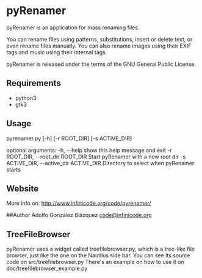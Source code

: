pyRenamer
=========

pyRenamer is an application for mass renaming files.

You can rename files using patterns, substitutions,
insert or delete text, or even rename files manually.
You can also rename images using their EXIF tags
and music using their internal tags.

pyRenamer is released under the terms of the GNU General Public License.


## Requirements
  * python3
  * gtk3

## Usage

pyrenamer.py [-h] [-r ROOT_DIR] [-s ACTIVE_DIR]

optional arguments:
  -h, --help            show this help message and exit
  -r ROOT_DIR, --root_dir ROOT_DIR
                        Start pyRenamer with a new root dir
  -s ACTIVE_DIR, --active_dir ACTIVE_DIR
                        Directory to select when pyRenamer starts
## Website
  More info on: http://www.infinicode.org/code/pyrenamer/

##Author
  Adolfo González Blázquez <code@infinicode.org>

## TreeFileBrowser
  pyRenamer uses a widget called treefilebrowser.py, which is a tree-like file browser,
  just like the one on the Nautilus side bar.
  You can see its source code on src/treefilebrowser.py
  There's an example on how to use it on doc/treefilebrowser_example.py
